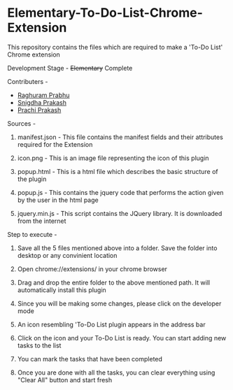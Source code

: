 # Elementary-To-Do-List-Chrome-Extension

This repository contains the files which are required to make a 'To-Do List' Chrome extension

Development Stage - ~~Elementary~~ Complete

Contributers - 
   - [Raghuram Prabhu](https://github.com/RaghuramprabhuMuthukrishnan)
   - [Snigdha Prakash](https://github.com/Snigdha171)
   - [Prachi Prakash](https://github.com/prachiprakash26)

Sources -

1. manifest.json - This file contains the manifest fields and their attributes required for the Extension

2. icon.png - This is an image file representing the icon of this plugin

3. popup.html - This is a html file which describes the basic structure of the plugin

4. popup.js - This contains the jquery code that performs the action given by the user in the html page

5. jquery.min.js - This script contains the JQuery library. It is downloaded from the internet


Step to execute -

1. Save all the 5 files mentioned above into a folder. Save the folder into desktop or any convinient location

2. Open chrome://extensions/ in your chrome browser

3. Drag and drop the entire folder to the above mentioned path. It will automatically install this plugin

4. Since you will be making some changes, please click on the developer mode

5. An icon resembling 'To-Do List plugin appears in the address bar

6. Click on the icon and your To-Do List is ready. You can start adding new tasks to the list

7. You can mark the tasks that have been completed

8. Once you are done with all the tasks, you can clear everything using "Clear All" button and start fresh
